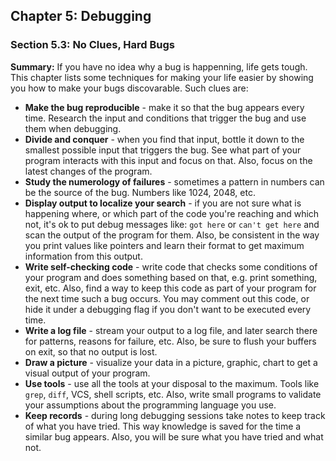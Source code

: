 ## Chapter 5: Debugging

### Section 5.3: No Clues, Hard Bugs
**Summary:** If you have no idea why a bug is happenning, life gets tough.
This chapter lists some techniques for making your life easier by showing you how to make your bugs discovarable.
Such clues are:
- **Make the bug reproducible** - make it so that the bug appears every time. Research the input and conditions that trigger the bug and use them
when debugging.
- **Divide and conquer** - when you find that input, bottle it down to the smallest possible input that triggers the bug.
See what part of your program interacts with this input and focus on that. Also, focus on the latest changes of the program.
- **Study the numerology of failures** - sometimes a pattern in numbers can be the source of the bug. Numbers like 1024, 2048, etc.
- **Display output to localize your search** - if you are not sure what is happening where, or which part of the code you're reaching and which not,
it's ok to put debug messages like: `got here` or `can't get here` and scan the output of the program for them.
Also, be consistent in the way you print values like pointers and learn their format to get maximum information from this output.
- **Write self-checking code** - write code that checks some conditions of your program and does something based on that, e.g. print something, exit, etc. Also, find a way to keep this code as part of your program for the next time such a bug occurs. You may comment out this code, or hide it under a debugging flag if you don't want to be executed every time.
- **Write a log file** - stream your output to a log file, and later search there for patterns, reasons for failure, etc. Also, be sure to flush your buffers on exit, so that no output is lost.
- **Draw a picture** - visualize your data in a picture, graphic, chart to get a visual output of your program.
- **Use tools** - use all the tools at your disposal to the maximum. Tools like `grep`, `diff`, VCS, shell scripts, etc.
Also, write small programs to validate your assumptions about the programming language you use.
- **Keep records** - during long debugging sessions take notes to keep track of what you have tried. This way knowledge is saved for the time a similar bug appears. Also, you will be sure what you have tried and what not.

